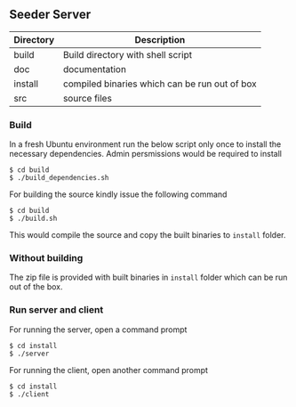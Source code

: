 ## Seeder Server


| Directory		| Description								|
| ----------------------- | -------------------------------------------------------------	|
| build			| Build directory with shell script				|
| doc			| documentation							|
| install			| compiled binaries which can be run out of box	|
| src				| source files								|

### Build

In a fresh Ubuntu environment run the below script only once to install 
the necessary dependencies. Admin persmissions would be required to install


    $ cd build
    $ ./build_dependencies.sh

For building the source kindly issue the following command
        
    $ cd build
    $ ./build.sh

This would compile the source and copy the built binaries to `install` folder.


### Without building

The zip file is provided with built binaries in `install` folder which can be run out of the box. 


### Run server and client

For running the server, open a command prompt

	$ cd install
	$ ./server

For running the client, open another command prompt

	$ cd install
	$ ./client

